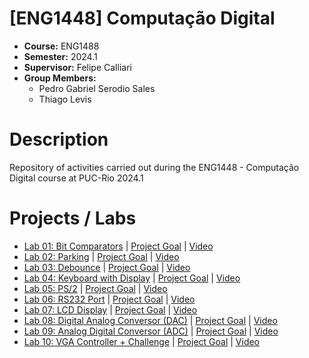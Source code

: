 # [ENG1448] Computação Digital
* **Course:** ENG1488
* **Semester:** 2024.1
* **Supervisor:** Felipe Calliari
* **Group Members:**
  * Pedro Gabriel Serodio Sales
  * Thiago Levis

# Description
Repository of activities carried out during the ENG1448 - Computação Digital course at PUC-Rio 2024.1
# Projects / Labs
* [Lab 01: Bit Comparators](https://github.com/salespedrogabriel/ENG1448-Computacao-Digital/tree/main/%5BLab%2001%5D%20Bit%20Comparators) | [Project Goal](https://github.com/salespedrogabriel/ENG1448-Computacao-Digital/blob/main/%5BLab%2001%5D%20Bit%20Comparators/%5BLab%2001%5D%20Project%20Goal%20%5BPortuguese%5D.pdf) | [Video](https://youtu.be/dqNgnGApL44)
* [Lab 02: Parking](https://github.com/salespedrogabriel/ENG1448-Computacao-Digital/tree/main/%5BLab%2002%5D%20Parking) | [Project Goal](https://github.com/salespedrogabriel/ENG1448-Computacao-Digital/blob/main/%5BLab%2002%5D%20Parking/%5BLab%2002%5D%20Project%20Goal%20%5BPortuguese%5D.pdf) | [Video](https://youtu.be/nQwSoyd2ZPo)
* [Lab 03: Debounce](https://github.com/salespedrogabriel/ENG1448-Computacao-Digital/tree/main/%5BLab%2003%5D%20Debounce) | [Project Goal](https://github.com/salespedrogabriel/ENG1448-Computacao-Digital/blob/main/%5BLab%2003%5D%20Debounce/%5BLab%2003%5D%20Project%20Goal%20%5BPortuguese%5D.pdf) | [Video](https://youtu.be/_fq4-pWdJOE)
* [Lab 04: Keyboard with Display](https://github.com/salespedrogabriel/ENG1448-Computacao-Digital/tree/main/%5BLab%2004%5D%20Keypad%20with%20Debounce) | [Project Goal](https://github.com/salespedrogabriel/ENG1448-Computacao-Digital/blob/main/%5BLab%2004%5D%20Keypad%20with%20Debounce/%5BLab%2004%5D%20Project%20Goal%20%5BPortuguese%5D.pdf) | [Video](https://youtu.be/q7-MuYPTSPE)
* [Lab 05: PS/2](https://github.com/salespedrogabriel/ENG1448-Computacao-Digital/tree/main/%5BLab%2005%5D%20Keyboard) | [Project Goal](https://github.com/salespedrogabriel/ENG1448-Computacao-Digital/blob/main/%5BLab%2005%5D%20Keyboard/%5BLab%2005%5D%20Project%20Goal%20%5BPortuguese%5D.pdf) | [Video](https://youtu.be/01Pjgqwuxw8)
* [Lab 06: RS232 Port](https://github.com/salespedrogabriel/ENG1448-Computacao-Digital/tree/main/%5BLab%2006%5D%20Caracteres%20Porta%20RS232) | [Project Goal](https://github.com/salespedrogabriel/ENG1448-Computacao-Digital/blob/main/%5BLab%2006%5D%20Caracteres%20Porta%20RS232/%5BLab%2006%5D%20Project%20Goal%20%5BPortuguese%5D.pdf) | [Video](https://youtu.be/AQ6e85-leQU)
* [Lab 07: LCD Display](https://github.com/salespedrogabriel/ENG1448-Computacao-Digital/tree/main/%5BLab%2007%5D%20Display%20LCD) | [Project Goal](https://github.com/salespedrogabriel/ENG1448-Computacao-Digital/blob/main/%5BLab%2007%5D%20Display%20LCD/%5BLab%2007%5D%20Project%20Goal%20%5BPortuguese%5D.pdf) | [Video](https://youtu.be/IGZjS7nm0OY)
* [Lab 08: Digital Analog Conversor (DAC)](https://github.com/salespedrogabriel/ENG1448-Computacao-Digital/tree/main/%5BLab%2008%5D%20Conversor%20Digital%20Analogico) | [Project Goal](https://github.com/salespedrogabriel/ENG1448-Computacao-Digital/blob/main/%5BLab%2008%5D%20Conversor%20Digital%20Analogico/%5BLab%2008%5D%20Project%20Goal%20%5BPortuguese%5D.pdf) | [Video](https://youtu.be/RFlqgY6eJ8U)
* [Lab 09: Analog Digital Conversor (ADC)](https://github.com/salespedrogabriel/ENG1448-Computacao-Digital/tree/main/%5BLab%2009%5D%20Conversor%20Analogico%20Digital) | [Project Goal](https://github.com/salespedrogabriel/ENG1448-Computacao-Digital/blob/main/%5BLab%2009%5D%20Conversor%20Analogico%20Digital/%5BLab%2009%5D%20Project%20Goal%20%5BPortuguese%5D.pdf) | [Video](https://youtu.be/rvBktFWEhNU)
* [Lab 10: VGA Controller + Challenge](https://github.com/salespedrogabriel/ENG1448-Computacao-Digital/tree/main/%5BLab%2010%5D%20Controlador%20VGA%20e%20Desafio) | [Project Goal](https://github.com/salespedrogabriel/ENG1448-Computacao-Digital/tree/main/%5BLab%2010%5D%20Controlador%20VGA%20e%20Desafio) | [Video](https://youtu.be/1IOO9ujYo5g)




